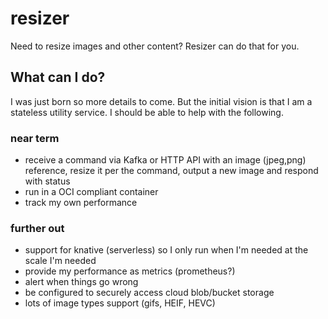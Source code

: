 # resizer
Need to resize images and other content? Resizer can do that for you.

## What can I do?
I was just born so more details to come. But the initial vision is that I am a stateless utility service. I should be able to help with the following.

### near term
* receive a command via Kafka or HTTP API with an image (jpeg,png) reference, resize it per the command, output a new image and respond with status 
* run in a OCI compliant container
* track my own performance
 
### further out
* support for knative (serverless) so I only run when I'm needed at the scale I'm needed
* provide my performance as metrics (prometheus?)
* alert when things go wrong
* be configured to securely access cloud blob/bucket storage
* lots of image types support (gifs, HEIF, HEVC)
